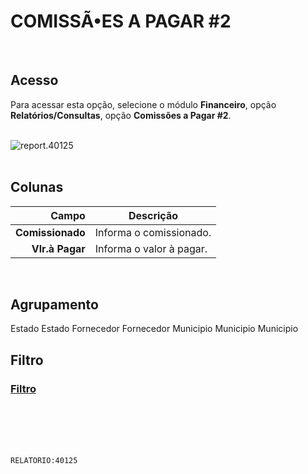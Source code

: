 # COMISSÃ•ES A PAGAR #2
<br>

## Acesso
Para acessar esta opção, selecione o módulo **Financeiro**, opção **Relatórios/Consultas**, opção **Comissões a Pagar #2**.
<br>
<br>

![report.40125](https://raw.githubusercontent.com/netforcews/docs-siscom/master/relatorios/imagens/report.40125.png)
<br>
<br>

## Colunas
Campo | Descrição
--:|---
**Comissionado** | Informa o comissionado.
**Vlr.à Pagar** | Informa o valor à pagar.
<br>

## Agrupamento
Estado
Estado
Fornecedor
Fornecedor
Municipio
Municipio
Municipio
<br>

## Filtro
### [Filtro](/geral/rep-filtro-fin-pagar.md)
<br>
<br>
<br>
<br>

```RELATORIO:40125```
